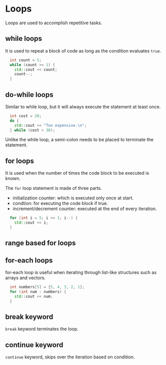 # Loops

Loops are used to accomplish repetitive tasks.

## while loops

It is used to repeat a block of code as long as the condition evaluates `true`.

```c++
  int count = 5;
  while (count >= 1) {
    std::cout << count;
    count--;
  }
```

## do-while loops

Similar to while loop, but it will always execute the statement at least once.

```c++
  int cost = 20;
  do {
    std::cout << "Too expensive.\n";
  } while (cost > 30);
```

Unlike the while loop, a semi-colon needs to be placed to terminate the statement.

## for loops

It is used when the number of times the code block to be executed is known.

The `for` loop statement is made of three parts.

- initialization counter: which is executed only once at start.
- condtion: for executing the code block if true.
- increment/decrement counter: executed at the end of every iteration.

```c++
  for (int i = 5; i >= 1; i--) {
    std::cout << i;
  }
```

## range based for loops

## for-each loops

for-each loop is useful when iterating through list-like structures such as arrays
and vectors.

```c++
  int numbers[5] = {5, 4, 3, 2, 1};
  for (int num : numbers) {
    std::cout << num;
  }
```

## break keyword

`break` keyword terminates the loop.

## continue keyword

`continue` keyword, skips over the iteration based on condition.
